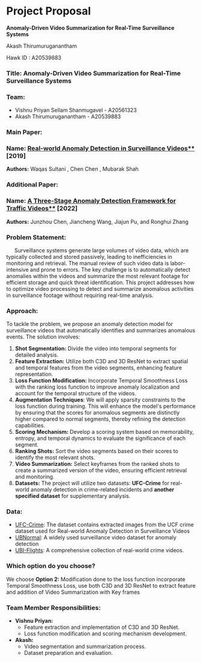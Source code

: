 ﻿# <a name="_uadaxqh83qq5"></a>**Project Proposal**
**Anomaly-Driven Video Summarization for Real-Time Surveillance Systems**

Akash Thirumuruganantham

Hawk ID : A20539883
### <a name="_cb9h3wjs49sk"></a>**Title:** Anomaly-Driven Video Summarization for Real-Time Surveillance Systems
### <a name="_lferb7p2o0y2"></a>**Team:**
- Vishnu Priyan Sellam Shanmugavel - A20561323
- Akash Thirumuruganantham - A20539883
### <a name="_e7k9oq1qjy71"></a>**Main Paper:**
### <a name="_7xa8mhde4tfb"></a>**Name: [Real-world Anomaly Detection in Surveillance Videos**](https://arxiv.org/pdf/1801.04264v3)** [2019]
**Authors:** Waqas Sultani , Chen Chen , Mubarak Shah
### <a name="_toctlcawg1gf"></a>**Additional Paper:**
### <a name="_5p5p07tsf7uy"></a>**Name: [A Three-Stage Anomaly Detection Framework for Traffic Videos**](https://onlinelibrary.wiley.com/doi/epdf/10.1155/2022/9463559)** [2022]
**Authors:** Junzhou Chen, Jiancheng Wang, Jiajun Pu, and Ronghui Zhang
### <a name="_g2a6b88oc4px"></a>**Problem Statement:** 
`	`Surveillance systems generate large volumes of video data, which are typically collected and stored passively, leading to inefficiencies in monitoring and retrieval. The manual review of such video data is labor-intensive and prone to errors. The key challenge is to automatically detect anomalies within the videos and summarize the most relevant footage for efficient storage and quick threat identification. This project addresses how to optimize video processing to detect and summarize anomalous activities in surveillance footage without requiring real-time analysis.
### <a name="_hhqt65a7g0we"></a>**Approach:** 
To tackle the problem, we propose an anomaly detection model for surveillance videos that automatically identifies and summarizes anomalous events. The solution involves:

1. **Shot Segmentation:** Divide the video into temporal segments for detailed analysis.
1. **Feature Extraction:** Utilize both C3D and 3D ResNet to extract spatial and temporal features from the video segments, enhancing feature representation.
1. **Loss Function Modification:** Incorporate Temporal Smoothness Loss with the ranking loss function to improve anomaly localization and account for the temporal structure of the videos.
1. **Augmentation Techniques**: We will apply sparsity constraints to the loss function during training. This will enhance the model's performance by ensuring that the scores for anomalous segments are distinctly higher compared to normal segments, thereby refining the detection capabilities.
1. **Scoring Mechanism:** Develop a scoring system based on memorability, entropy, and temporal dynamics to evaluate the significance of each segment.
1. **Ranking Shots:** Sort the video segments based on their scores to identify the most relevant shots.
1. **Video Summarization:** Select keyframes from the ranked shots to create a summarized version of the video, ensuring efficient retrieval and monitoring.
1. **Datasets:** The project will utilize two datasets: **UFC-Crime** for real-world anomaly detection in crime-related incidents and **another specified dataset** for supplementary analysis.
### <a name="_haxj99nfmlck"></a>**Data:**
- [UFC-Crime](https://www.kaggle.com/datasets/odins0n/ucf-crime-dataset): The dataset contains extracted images from the UCF crime dataset used for Real-world Anomaly Detection in Surveillance Videos
- [UBNormal](https://drive.google.com/file/d/1KbfdyasribAMbbKoBU1iywAhtoAt9QI0/view): A widely used surveillance video dataset for anomaly detection
- [UBI-Flights](https://socia-lab.di.ubi.pt/EventDetection/):  A comprehensive collection of real-world crime videos.
### <a name="_p85aubsnaxch"></a>**Which option do you choose?**
We choose **Option 2:** Modification done to the loss function incorporate Temporal Smoothness Loss, use both C3D and 3D ResNet to extract feature and addition of Video Summarization with Key frames

### <a name="_41u7fdb2bf55"></a>**Team Member Responsibilities:**
- **Vishnu Priyan:**
  - Feature extraction and implementation of C3D and 3D ResNet.
  - Loss function modification and scoring mechanism development.
- **Akash:**
  - Video segmentation and summarization process.
  - Dataset preparation and evaluation.
